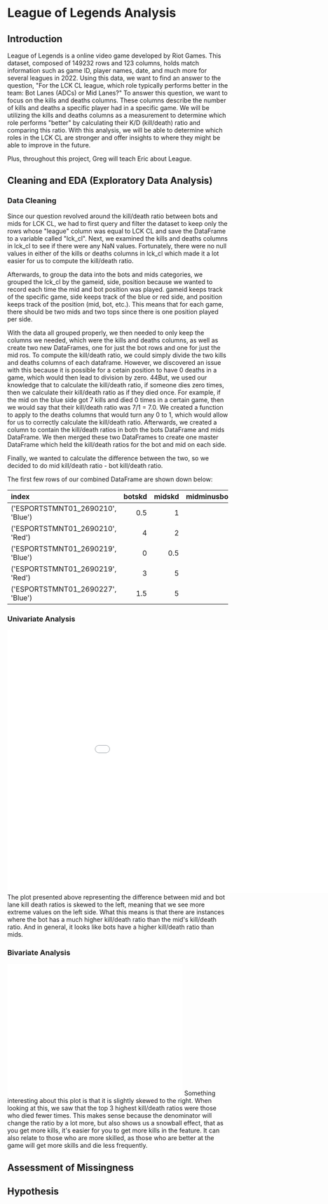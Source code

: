 # League of Legends Analysis
## Introduction
League of Legends is a online video game developed by Riot Games. This dataset, composed of 149232 rows and 123 columns, holds match information such as game ID, player names, date, and much more for several leagues in 2022. Using this data, we want to find an answer to the question, "For the LCK CL league, which role typically performs better in the team: Bot Lanes (ADCs) or Mid Lanes?" To answer this question, we want to focus on the kills and deaths columns. These columns describe the number of kills and deaths a specific player had in a specific game. We will be utilizing the kills and deaths columns as a measurement to determine which role performs "better" by calculating their K/D (kill/death) ratio and comparing this ratio. With this analysis, we will be able to determine which roles in the LCK CL are stronger and offer insights to where they might be able to improve in the future. 

Plus, throughout this project, Greg will teach Eric about League. 

## Cleaning and EDA (Exploratory Data Analysis)

### Data Cleaning
Since our question revolved around the kill/death ratio between bots and mids for LCK CL, we had to first query and filter the dataset to keep only the rows whose "league" column was equal to LCK CL and save the DataFrame to a variable called "lck_cl". Next, we examined the kills and deaths columns in lck_cl to see if there were any NaN values. Fortunately, there were no null values in either of the kills or deaths columns in lck_cl which made it a lot easier for us to compute the kill/death ratio. 

Afterwards, to group the data into the bots and mids categories, we grouped the lck_cl by the gameid, side, position because we wanted to record each time the mid and bot position was played. gameid keeps track of the specific game, side keeps track of the blue or red side, and position keeps track of the position (mid, bot, etc.). This means that for each game, there should be two mids and two tops since there is one position played per side. 

With the data all grouped properly, we then needed to only keep the columns we needed, which were the kills and deaths columns, as well as create two new DataFrames, one for just the bot rows and one for just the mid ros. To compute the kill/death ratio, we could simply divide the two kills and deaths columns of each dataframe. However, we discovered an issue with this because it is possible for a cetain position to have 0 deaths in a game, which would then lead to division by zero. 44But, we used our knowledge that to calculate the kill/death ratio, if someone dies zero times, then we calculate their kill/death ratio as if they died once. For example, if the mid on the blue side got 7 kills and died 0 times in a certain game, then we would say that their kill/death ratio was 7/1 = 7.0. We created a function to apply to the deaths columns that would turn any 0 to 1, which would allow for us to correctly calculate the kill/death ratio. Afterwards, we created a column to contain the kill/death ratios in both the bots DataFrame and mids DataFrame. We then merged these two DataFrames to create one master DataFrame which held the kill/death ratios for the bot and mid on each side. 

Finally, we wanted to calculate the difference between the two, so we decided to do mid kill/death ratio - bot kill/death ratio. 

The first few rows of our combined DataFrame are shown down below:


|                             index |   botskd |   midskd |   midminusbotdiff |
|:----------------------------------|---------:|---------:|------------------:|
| ('ESPORTSTMNT01_2690210', 'Blue') |      0.5 |      1   |               0.5 |
| ('ESPORTSTMNT01_2690210', 'Red')  |      4   |      2   |              -2   |
| ('ESPORTSTMNT01_2690219', 'Blue') |      0   |      0.5 |               0.5 |
| ('ESPORTSTMNT01_2690219', 'Red')  |      3   |      5   |               2   |
| ('ESPORTSTMNT01_2690227', 'Blue') |      1.5 |      5   |               3.5 |


### Univariate Analysis

<iframe src="assets/kdratiosdiff.html" width=1000 height=600 frameBorder=0></iframe>
The plot presented above representing the difference between mid and bot lane kill death ratios is skewed to the left, meaning that we see more extreme values on the left side. What this means is that there are instances where the bot has a much higher kill/death ratio than the mid's kill/death ratio. And in general, it looks like bots have a higher kill/death ratio than mids. 


### Bivariate Analysis
<iframe src="assets/killsvsdeaths-bots.html" width=400 height=300 frameBorder=0></iframe>
Something interesting about this plot is that it is slightly skewed to the right. When looking at this, we saw that the top 3 highest kill/death ratios were those who died fewer times. This makes sense because the denominator will change the ratio by a lot more, but also shows us a snowball effect, that as you get more kills, it's easier for you to get more kills in the feature. It can also relate to those who are more skilled, as those who are better at the game will get more skills and die less frequently. 


## Assessment of Missingness
## Hypothesis
